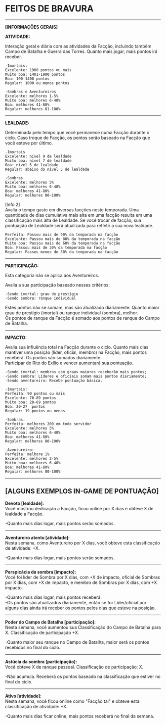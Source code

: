 # FEITOS DE BRAVURA
  
  
  
--------------------------------------------------------------------------------  
  
  
**[INFORMAÇÕES GERAIS]**  
  
**ATIVIDADE:**  
  
Interação geral e diária com as atividades da Facção, incluindo também Campo de Batalha e Guerra das Torres. Quanto mais jogar, mais pontos irá receber.  
  
    -Imortais:  
    Excelente: 1900 pontos ou mais  
    Muito boa: 1401-1900 pontos  
    Boa: 100-1400 pontos  
    Regular: 1000 ou menos pontos  

    -Sombras e Aventureiros  
    Excelente: melhores 1-5%  
    Muito boa: melhores 6-40%  
    Boa: melhores 41-80%  
    Regular: melhores 81-100%  
  
  
   
--------------------------------------------------------------------------------  
**LEALDADE:**
  
Determinada pelo tempo que você permanece numa Facção durante o ciclo. Caso troque de Facção, os pontos serão baseado na Facção que você esteve por último.  
  
    -Imortais
    Excelente: nível 9 de lealdade
    Muito boa: nível 7 de lealdade
    Boa: nível 5 de lealdade
    Regular: abaixo do nível 5 de lealdade
  
    -Sombras
    Excelente: melhores 5%
    Muito boa: melhores 6-40%
    Boa: melhores 41-80%
    Regular: melhores 80-100%
  
  
[Info 2]  
Avalia o tempo gasto em diversas facções neste temporada. Uma quantidade de dias cumulativa mais alta em uma facção resulta em uma classificação mais alta de Lealdade. Se você trocar de facção, sua pontuação de Lealdade será atualizada para refletir a sua nova lealdade.  
  
    Perfeita: Passou mais de 90% da temporada na facção
    Excelente: Passou mais de 80% da temporada na facção
    Muito boa: Passou mais de 60% da temporada na facção
    Boa: Passou mais de 30% da temporada na facção
    Regular: Passou menos de 30% da temporada na facção

  
  
--------------------------------------------------------------------------------  
**PARTICIPAÇÃO:**
  
Esta categoria não se aplica aos Aventureiros.  
  
Avalia a sua participação baseado nesses critérios:  
  
    -Sendo imortal: grau de prestígio
    -Sendo sombra: ranque individual
  
Estes pontos não se somam, mas são atualizado diariamente. Quanto maior grau de prestígio (imortal) ou ranque individual (sombra), melhor.  
Os pontos de ranque da Facção é somado aos pontos de ranque do Campo de Batalha.  
  
  
--------------------------------------------------------------------------------  
**IMPACTO:**
  
Avalia sua influência total na Facção durante o ciclo. Quanto mais dias mantiver uma posição (líder, oficial, membro) na Facção, mais pontos receberá. Os pontos são somados diariamente.  
Participar do Rito do Exílio e vencer aumentará sua pontuação.  
  
    -Sendo imortal: membros com graus maiores receberão mais pontos;
    -Sendo sombra: Líderes e oficiais somam mais pontos diariamente;
    -Sendo aventureiro: Recebe pontuação básica.
  
    -Imortais:
    Perfeita: 90 pontos ou mais
    Excelente: 70-89 pontos
    Muito boa: 28-69 pontos
    Boa: 20-27  pontos
    Regular: 19 pontos ou menos
  
    -Sombras:
    Perfeita: melhores 200 em todo servidor
    Excelente: melhores 5%
    Muito boa: melhores 6-40%
    Boa: melhores 41-80%
    Regular: melhores 80-100%
  
    -Aventureiro:
    Perfeita: melhore 1%
    Excelente: melhores 2-5%
    Muito boa: melhores 6-40%
    Boa: melhores 41-80%
    Regular: melhores 80-100%
  
  
  
--------------------------------------------------------------------------------  
  
## [ALGUNS EXEMPLOS IN-GAME DE PONTUAÇÃO]
  
  
  
**Devoto [lealdade]:**  
Você mostrou dedicação a Facção, ficou online por X dias e obteve X de lealdade a Facção.  
  
-Quanto mais dias logar, mais pontos serão somados.  
  
  
--------------------------------------------------------------------------------  
**Aventureiro atento [atividade]:**  
Nesta semana, como Aventureiro por X dias, você obteve esta classificação de atividade: +X.  
  
-Quanto mais dias logar, mais pontos serão somados.  
  
  
--------------------------------------------------------------------------------  
**Perspicácia da sombra [impacto]:**  
Você foi líder de Sombra por X dias, com +X de impacto, oficial de Sombras por X dias, com +X de impacto, e membro de Sombras por X dias, com +X impacto.  
  
-Quanto mais dias logar, mais pontos receberá.   
-Os pontos são atualizados diariamente, então se for Líder/oficial por alguns dias ainda irá receber os pontos pelos dias que esteve na posição.  
  
  
--------------------------------------------------------------------------------  
**Poder do Campo de Batalha [participação]:**  
Nesta semana, você aumentou sua Classificação do Campo de Batalha para X. Classificação de participação +X.  
  
-Quanto maior seu ranque no Campo de Batalha, maior será os pontos recebidos no final do ciclo.  
  
  
--------------------------------------------------------------------------------  
**Astúcia da sombra [participação]:**  
Você obteve X de ranque pessoal. Classificação de participação: X.  
  
-Não acumula. Receberá os pontos baseado na classificação que estiver no final do ciclo.  
  
  
--------------------------------------------------------------------------------  
**Ativo [atividade]:**  
Nesta semana, você ficou online como "Facção tal" e obteve esta classificação de atividade: +X.  
  
-Quanto mais dias ficar online, mais pontos receberá no final da semana.  
  
